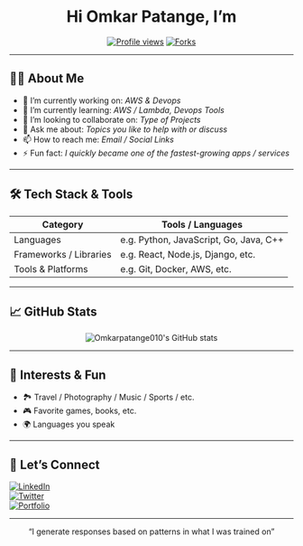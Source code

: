 <!-- HEADER -->
<h1 align="center">Hi Omkar Patange, I’m <Omkar Patange></h1>
<p align="center">
  <a href="https://github.com/Omkarpatange010"><img src="https://komarev.com/ghpvc/?username=YourUsername&color=brightgreen" alt="Profile views" /></a>
  <a href="https://github.com/Omkarpatange010/My-Portfolio-"><img src="https://img.shields.io/github/forks/YourUsername?style=social" alt="Forks" /></a>
  
</p>

---

## 🧑‍💻 About Me

- 🔭 I’m currently working on: *AWS & Devops*
- 🌱 I’m currently learning: *AWS / Lambda, Devops Tools*
- 👯 I’m looking to collaborate on: *Type of Projects*
- 💬 Ask me about: *Topics you like to help with or discuss*
- 📫 How to reach me: *Email / Social Links*
- ⚡ Fun fact: *I quickly became one of the fastest-growing apps / services*

---

## 🛠️ Tech Stack & Tools

| Category | Tools / Languages |
|---|---|
| Languages | e.g. Python, JavaScript, Go, Java, C++ |
| Frameworks / Libraries | e.g. React, Node.js, Django, etc. |
| Tools & Platforms | e.g. Git, Docker, AWS, etc. |

---

## 📈 GitHub Stats

<p align="center">
  <img src="https://github-readme-stats.vercel.app/api?username=Omkarpatange010&show_icons=true&theme=default" alt="Omkarpatange010's GitHub stats" />
</p>

---


## 🎯 Interests & Fun

- 🏞️ Travel / Photography / Music / Sports / etc.
- 🎮 Favorite games, books, etc.
- 🌍 Languages you speak

---

## 🤝 Let’s Connect

[![LinkedIn](www.linkedin.com/in/om-patange)](your-linkedin-url)  
[![Twitter](https://img.shields.io/badge/Twitter-@yourtwitter-blue)](https://twitter.com/yourtwitter)  
[![Portfolio](https://github.com/Omkarpatange010/My-Portfolio-)](https://github.com/Omkarpatange010/My-Portfolio-)

---

<p align="center">“I generate responses based on patterns in what I was trained on”</p>
